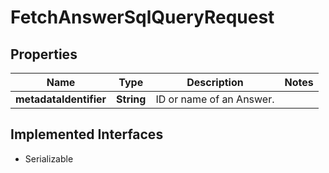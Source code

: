 

# FetchAnswerSqlQueryRequest


## Properties

| Name | Type | Description | Notes |
|------------ | ------------- | ------------- | -------------|
|**metadataIdentifier** | **String** | ID or name of an Answer. |  |


## Implemented Interfaces

* Serializable


